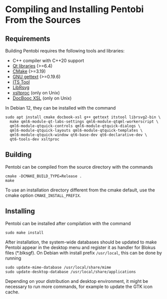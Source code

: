 Compiling and Installing Pentobi From the Sources
=================================================

Requirements
------------

Building Pentobi requires the following tools and libraries:

* C++ compiler with C++20 support
* [Qt libraries](https://www.qt.io/) (>=6.4)
* [CMake](https://cmake.org/) (>=3.19)
* [GNU gettext](https://www.gnu.org/software/gettext/) (>=0.19.6)
* [ITS Tool](http://itstool.org/)
* [LibRsvg](https://wiki.gnome.org/Projects/LibRsvg)
* [xsltproc](http://xmlsoft.org/XSLT/xsltproc.html) (only on Unix)
* [DocBooc XSL](http://www.sagehill.net/docbookxsl/) (only on Unix)

In Debian 12, they can be installed with the command
```
sudo apt install cmake docbook-xsl g++ gettext itstool librsvg2-bin \
  make qml6-module-qt-labs-settings qml6-module-qtqml-workerscript \
  qml6-module-qtquick-controls qml6-module-qtquick-dialogs \
  qml6-module-qtquick-layouts qml6-module-qtquick-templates \
  qml6-module-qtquick-window qt6-base-dev qt6-declarative-dev \
  qt6-tools-dev xsltproc
```

Building
--------

Pentobi can be compiled from the source directory with the commands
```
cmake -DCMAKE_BUILD_TYPE=Release .
make
```
To use an installation directory different from the cmake default, use
the cmake option `CMAKE_INSTALL_PREFIX`.

Installing
----------

Pentobi can be installed after compilation with the command
```
sudo make install
```
After installation, the system-wide databases should be updated to
make Pentobi appear in the desktop menu and register it as handler for
Blokus files (*.blksgf). On Debian with install prefix `/usr/local`,
this can be done by running
```
sudo update-mime-database /usr/local/share/mime
sudo update-desktop-database /usr/local/share/applications
```
Depending on your distribution and desktop environment, it might be
necessary to run more commands, for example to update the GTK icon
cache.
